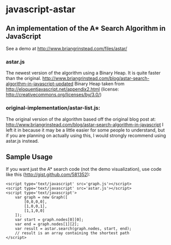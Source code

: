 # javascript-astar

## An implementation of the A* Search Algorithm in JavaScript

See a demo at http://www.briangrinstead.com/files/astar/

### astar.js

The newest version of the algorithm using a Binary Heap.  It is quite faster than the original.
http://www.briangrinstead.com/blog/astar-search-algorithm-in-javascript-updated
Binary Heap taken from http://eloquentjavascript.net/appendix2.html (license: http://creativecommons.org/licenses/by/3.0/)
	
	
### original-implementation/astar-list.js: 

The original version of the algorithm based off the original blog post at: http://www.briangrinstead.com/blog/astar-search-algorithm-in-javascript
I left it in because it may be a little easier for some people to understand, but if you are planning on actually using this, I would strongly recommend using astar.js instead.

## Sample Usage

If you want just the A* search code (not the demo visualization), use code like this (http://gist.github.com/581352):

	<script type='text/javascript' src='graph.js'></script>
	<script type='text/javascript' src='astar.js'></script>
	<script type='text/javascript'>
		var graph = new Graph([
			[0,0,0,0],
			[1,0,0,1],
			[1,1,0,0]
		]);
		var start = graph.nodes[0][0];
		var end = graph.nodes[1][2];
		var result = astar.search(graph.nodes, start, end);
		// result is an array containing the shortest path
	</script>



